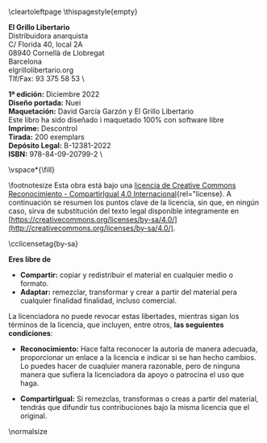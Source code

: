 
\cleartoleftpage
\thispagestyle{empty}

**El Grillo Libertario** \
Distribuidora anarquista \
C/ Florida 40, local 2A  \
08940 Cornellà de Llobregat  \
Barcelona  \
elgrillolibertario.org  \
Tlf/Fax: 93 375 58 53  \

**1ª edición:** Diciembre 2022 \
**Diseño portada:** Nuei \
**Maquetación:** David García Garzón y El Grillo Libertario  \
Este libro ha sido diseñado i maquetado 100% con software libre \
**Imprime:** Descontrol   \
**Tirada:** 200 exemplars  \
**Depósito Legal:** B-12381-2022	\
**ISBN:** 978-84-09-20799-2 \

\vspace*{\fill}


\footnotesize
Esta obra está bajo una [licencia de Creative Commons Reconocimiento - CompartirIgual 4.0 Internacional](http://creativecommons.org/licenses/by-sa/4.0/){rel="license}.
A continuación se resumen los puntos clave de la licencia,
sin que, en ningún caso, sirva de substitución del texto legal
disponible integramente en [https://creativecommons.org/licenses/by-sa/4.0/](http://creativecommons.org/licenses/by-sa/4.0/).

\cclicensetag{by-sa}

**Eres libre de**

- **Compartir:** copiar y redistribuir el material en cualquier medio o formato.
- **Adaptar:** remezclar, transformar y crear a partir del material pera cualquier finalidad finalidad, incluso comercial.


La licenciadora no puede revocar estas libertades, mientras sigan los términos de la licencia,
que incluyen, entre otros, **las seguientes condiciones**:

- **Reconocimiento:**
Hace falta reconocer la autoría de manera adecuada, proporcionar un enlace a la licencia e indicar si se han hecho cambios.
Lo puedes hacer de cuaqluier manera razonable, pero de ninguna manera que sufiera la licenciadora da apoyo o patrocina el uso que haga.

- **CompartirIgual:**
Si remezclas, transformas o creas a partir del material,
tendrás que difundir tus contribuciones bajo la misma licencia que el original.

\normalsize






